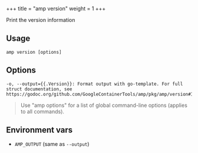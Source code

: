 +++
title = "amp version"
weight = 1
+++

Print the version information


## Usage
```
amp version [options]
```

## Options
```
-o, --output={{.Version}}: Format output with go-template. For full struct documentation, see https://godoc.org/github.com/GoogleContainerTools/amp/pkg/amp/version#Info
```

> Use "amp options" for a list of global command-line options (applies to all commands).

## Environment vars

* `AMP_OUTPUT` (same as `--output`)